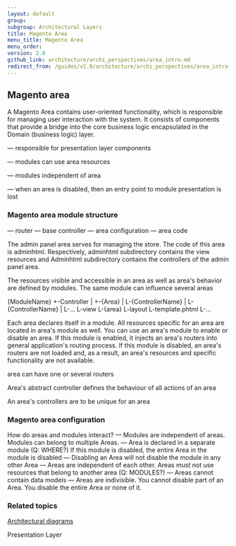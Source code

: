 ```yaml
---
layout: default
group:
subgroup: Architectural Layers
title: Magento Area
menu_title: Magento Area
menu_order:
version: 2.0
github_link: architecture/archi_perspectives/area_intro.md
redirect_from: /guides/v1.0/architecture/archi_perspectives/area_intro.html
---
```





<h2> Magento area</h2>

A Magento Area contains user-oriented functionality, which is responsible for managing user interaction with the system. It consists of components that provide a bridge into the core business logic encapsulated in the Domain (business logic) layer.

— responsible for presentation layer components

— modules can use area resources

— modules independent of area

— when an area is disabled, then an entry point to module presentation is lost


<h3>Magento area module structure</h3>
— router
— base controller
— area configuration
— area code

The admin panel area serves for managing the store. The code of this area is adminhtml. Respectively, adminhtml subdirectory contains the view resources and Adminhtml subdirectory contains the controllers of the admin panel area.


The resources visible and accessible in an area as well as area's behavior are defined by modules. The same module can influence several areas


{ModuleName}
+-Controller
| +-{Area}
|   L-{ControllerName}
|   L-{ControllerName}
|   L-...
L-view
  L-{area}
    L-layout
    L-template.phtml
    L-...





Each area declares itself in a module. All resources specific for an area are located in area's module as well.
You can use an area's module to enable or disable an area. If this module is enabled, it injects an area's routers into general application's routing process. If this module is disabled, an area's routers are not loaded and, as a result, an area's resources and specific functionality are not available.

 area can have one or several routers

 Area's abstract controller defines the behaviour of all actions of an area

 An area's controllers are to be unique for an area

<h3>Magento area configuration</h3>

How do areas and modules interact?
 — Modules are independent of areas. Modules can belong to multiple Areas.
— Area is declared in a separate module (Q: WHERE?) If this module is disabled, the entire Area in the module is disabled
— Disabling an Area will not disable the module in any other Area
— Areas are independent of each other. Areas must not use resources that belong to another area (Q: MODULES?)
— Areas cannot contain data models
— Areas are indivisible. You cannot disable part of an Area. You disable the entire Area or none of it.



<h3 id="related">Related topics</h3>
<a href="{{page.baseurl}}architecture/archi_perspectives/arch_diagrams.html">Architectural diagrams</a>

Presentation Layer
